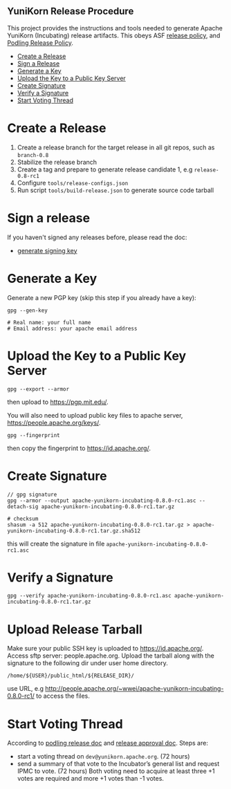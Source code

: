 YuniKorn Release Procedure
----

This project provides the instructions and tools needed to generate Apache YuniKorn (Incubating) release artifacts. This obeys ASF [release policy](http://www.apache.org/legal/release-policy.html), and [Podling Release Policy](https://incubator.apache.org/policy/incubation.html#releases).

* [Create a Release](#Create-a-Release)
* [Sign a Release](#Sign-a-release)
* [Generate a Key](#Generate-a-Key)
* [Upload the Key to a Public Key Server](#Upload-the-Key-to-a-Public-Key-Server)
* [Create Signature](#Create-Signature)
* [Verify a Signature](#Verify-a-Signature)
* [Start Voting Thread](#Start-Voting-Thread)

# Create a Release

1. Create a release branch for the target release in all git repos, such as `branch-0.8`
2. Stabilize the release branch
3. Create a tag and prepare to generate release candidate 1, e.g `release-0.8-rc1`
3. Configure `tools/release-configs.json`
4. Run script `tools/build-release.json` to generate source code tarball

# Sign a release

If you haven't signed any releases before, please read the doc:
- [generate signing key](https://infra.apache.org/openpgp.html#generate-key)

# Generate a Key
Generate a new PGP key (skip this step if you already have a key):

```shell script
gpg --gen-key

# Real name: your full name
# Email address: your apache email address
```

# Upload the Key to a Public Key Server

```shell script
gpg --export --armor
```

then upload to https://pgp.mit.edu/.

You will also need to upload public key files to apache server, https://people.apache.org/keys/.

```shell script
gpg --fingerprint
```

then copy the fingerprint to https://id.apache.org/.

# Create Signature

```shell script
// gpg signature
gpg --armor --output apache-yunikorn-incubating-0.8.0-rc1.asc --detach-sig apache-yunikorn-incubating-0.8.0-rc1.tar.gz

# checksum
shasum -a 512 apache-yunikorn-incubating-0.8.0-rc1.tar.gz > apache-yunikorn-incubating-0.8.0-rc1.tar.gz.sha512
```

this will create the signature in file `apache-yunikorn-incubating-0.8.0-rc1.asc`

# Verify a Signature

```shell script
gpg --verify apache-yunikorn-incubating-0.8.0-rc1.asc apache-yunikorn-incubating-0.8.0-rc1.tar.gz
```

# Upload Release Tarball

Make sure your public SSH key is uploaded to https://id.apache.org/. Access sftp server: people.apache.org. Upload the tarball along with the signature to the following dir under user home directory.

```
/home/${USER}/public_html/${RELEASE_DIR}/
```

use URL, e.g http://people.apache.org/~wwei/apache-yunikorn-incubating-0.8.0-rc1/ to access the files.

# Start Voting Thread

According to [podling release doc](https://incubator.apache.org/policy/incubation.html#releases) and [release approval doc](http://www.apache.org/legal/release-policy.html#release-approval). Steps are:
- start a voting thread on `dev@yunikorn.apache.org`. (72 hours)
- send a summary of that vote to the Incubator’s general list and request IPMC to vote. (72 hours)
Both voting need to acquire at least three +1 votes are required and more +1 votes than -1 votes.
